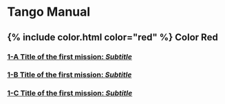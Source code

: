 # Tango Manual



## {% include color.html color="red" %} Color Red 


### [1-A Title of the first mission: *Subtitle*](1-a.md)
### [1-B Title of the first mission: *Subtitle*](1-b.md)
### [1-C Title of the first mission: *Subtitle*](1-c.md)
